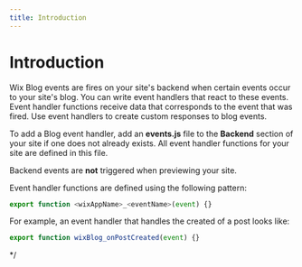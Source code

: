 ```yaml
---
title: Introduction
---
```


# Introduction

Wix Blog events are fires on your site's backend when certain events occur to your site's blog.
You can write event handlers that react to these events. Event handler functions receive data
that corresponds to the event that was fired. Use event handlers to create custom responses
to blog events. 

To add a Blog event handler, add an **events.js** file to the **Backend** section of your site
if one does not already exists. All event handler functions for your site are defined in this
file. 

Backend events are **not** triggered when previewing your site.

Event handler functions are defined using the following pattern:
```javascript
export function <wixAppName>_<eventName>(event) {}
```

For example, an event handler that handles the created of a post looks like:
```javascript
export function wixBlog_onPostCreated(event) {}
```
*/